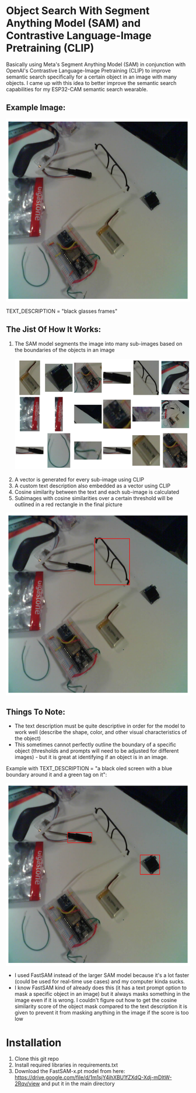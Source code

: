 # Object Search With Segment Anything Model (SAM) and Contrastive Language-Image Pretraining (CLIP)

Basically using Meta's Segment Anything Model (SAM) in conjunction with OpenAI's Contrastive Language-Image Pretraining (CLIP) to improve semantic search specifically for a certain object in an image with many objects. I came up with this idea to better improve the semantic search capabilities for my ESP32-CAM semantic search wearable.

## Example Image:
<img src="https://github.com/xanderchinxyz/Semantic-Search-with-SAM/blob/main/assets/example_image.png" height="500"></img>

TEXT_DESCRIPTION = "black glasses frames"

## The Jist Of How It Works:
1. The SAM model segments the image into many sub-images based on the boundaries of the objects in an image
<br></br>
<img src="https://github.com/xanderchinxyz/Semantic-Search-with-SAM/blob/main/assets/segmented_images.png" height="300"></img>
<br></br>
3. A vector is generated for every sub-image using CLIP
4. A custom text description also embedded as a vector using CLIP
5. Cosine similarity between the text and each sub-image is calculated
6. Subimages with cosine similarities over a certain threshold will be outlined in a red rectangle in the final picture

<img src="https://github.com/xanderchinxyz/Semantic-Search-with-SAM/blob/main/assets/successful_object_outline.png" height="500"></img>

## Things To Note:
- The text description must be quite descriptive in order for the model to work well (describe the shape, color, and other visual characteristics of the object)
- This sometimes cannot perfectly outline the boundary of a specific object (thresholds and prompts will need to be adjusted for different images) - but it is great at identifying if an object is in an image.

Example with TEXT_DESCRIPTION = "a black oled screen with a blue boundary around it and a green tag on it":

<img src="https://github.com/xanderchinxyz/Semantic-Search-with-SAM/blob/main/assets/dual_outlines.png" height="500"></img>

- I used FastSAM instead of the larger SAM model because it's a lot faster (could be used for real-time use cases) and my computer kinda sucks.
- I know FastSAM kind of already does this (it has a text prompt option to mask a specific object in an image) but it always masks something in the image even if it is wrong. I couldn't figure out how to get the cosine similarity score of the object mask compared to the text description it is given to prevent it from masking anything in the image if the score is too low

# Installation
1. Clone this git repo
2. Install required libraries in requirements.txt
3. Download the FastSAM-x.pt model from here: https://drive.google.com/file/d/1m1sjY4ihXBU1fZXdQ-Xdj-mDltW-2Rqv/view and put it in the main directory
